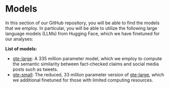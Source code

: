 # Models

In this section of our GitHub repository, you will be able to find the models that we employ. 
In particular, you will be able to utilize the following large language models (LLMs) from Hugging Face, which we have finetuned for our analyses:

**List of models:**
- [gte-large](https://huggingface.co/thenlper/gte-large): A 335 million parameter model, which we employ to compute the semantic similarity between fact-checked claims and social media posts such as tweets.
- [gte-small](https://huggingface.co/thenlper/gte-small): The reduced, 33 million parameter version of [gte-large](https://huggingface.co/thenlper/gte-large), which we additional finetuned for those with limited computing resources.
